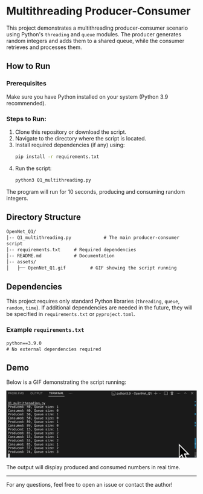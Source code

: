 # Multithreading Producer-Consumer

This project demonstrates a multithreading producer-consumer scenario using Python's `threading` and `queue` modules. The producer generates random integers and adds them to a shared queue, while the consumer retrieves and processes them.

## How to Run

### Prerequisites

Make sure you have Python installed on your system (Python 3.9 recommended).

### Steps to Run:

1. Clone this repository or download the script.
2. Navigate to the directory where the script is located.
3. Install required dependencies (if any) using:
   ```sh
   pip install -r requirements.txt
   ```
4. Run the script:
   ```sh
   python3 Q1_multithreading.py 
   ```

The program will run for 10 seconds, producing and consuming random integers.

## Directory Structure

```
OpenNet_Q1/
│-- Q1_multithreading.py            # The main producer-consumer script
│-- requirements.txt     # Required dependencies
│-- README.md            # Documentation
│-- assets/
│   ├── OpenNet_Q1.gif         # GIF showing the script running
```

## Dependencies

This project requires only standard Python libraries (`threading`, `queue`, `random`, `time`). If additional dependencies are needed in the future, they will be specified in `requirements.txt` or `pyproject.toml`.

### Example `requirements.txt`

```
python==3.9.0
# No external dependencies required
```

## Demo

Below is a GIF demonstrating the script running:

![](https://github.com/SharkBlahaj/OpenNet_Q1/blob/main/assets/OpenNet_Q1.gif)


The output will display produced and consumed numbers in real time.

---

For any questions, feel free to open an issue or contact the author!
